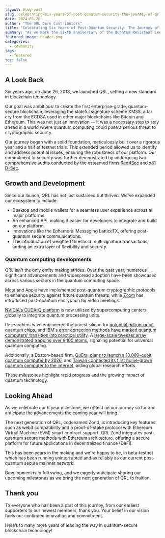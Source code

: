 ```yaml
---
layout: blog-post
slug: celebrating-six-years-of-post-quantum-security-the-journey-of-qrl
date: 2024-06-26
author: "The QRL Core Contributors"
title: "Celebrating Six Years of Post-Quantum Security: The Journey of QRL"
summary: "As we mark the sixth anniversary of the Quantum Resistant Ledger (QRL), it’s a moment to reflect on our journey, celebrate our achievements, and look towards an even brighter future."
featured_image: header.png
categories:
  - community
tags:
  - featured
toc: false
---
```


## A Look Back

Six years ago, on June 26, 2018, we launched QRL, setting a new standard in blockchain technology. 

Our goal was ambitious: to create the first enterprise-grade, quantum-secure blockchain, leveraging the stateful signature scheme XMSS, a far cry from the ECDSA used in other major blockchains like Bitcoin and Ethereum. This was not just an innovation — it was a necessary step to stay ahead in a world where quantum computing could pose a serious threat to cryptographic security.

Our journey began with a solid foundation, meticulously built over a rigorous year and a half of testnet trials. This extended period allowed us to identify and address potential issues, ensuring the robustness of our platform. Our commitment to security was further demonstrated by undergoing two comprehensive audits conducted by the esteemed firms [Red4Sec](https://red4sec.com/en) and [x41 D-Sec](https://x41-dsec.de/).

## Growth and Development

Since our launch, QRL has not just sustained but thrived. We've expanded our ecosystem to include:

- Desktop and mobile wallets for a seamless user experience across all major platforms.
- An enhanced API, making it easier for developers to integrate and build on our platform.
- Innovations like the Ephemeral Messaging LatticeTX, offering post-quantum secure communications.
- The introduction of weighted threshold multisignature transactions, adding an extra layer of flexibility and security.

### Quantum computing developments

QRL isn't the only entity making strides. Over the past year, numerous significant advancements and widespread adoption have been showcased across various sectors in the quantum computing space.

[Meta](/quantum-news/2024/post-quantum-readiness-for-tls-at-meta/) and [Apple](/quantum-news/2024/apple-adds-pq3-quantum-resistant-encryption-to-imessage/) have implemented post-quantum cryptographic protocols to enhance security against future quantum threats, while [Zoom](/quantum-news/2024/zoom-adds-post-quantum-end-to-end-encryption-to-video-meetings/) has introduced post-quantum encryption for video meetings. 

[NVIDIA's CUDA-Q platform](/quantum-news/2024/nvidia-accelerates-quantum-computing-centers-worldwide-with-cuda-q-platform/) is now utilized by supercomputing centers globally to integrate quantum processing units. 

Researchers have engineered the purest silicon for [potential million-qubit quantum chips](/quantum-news/2024/worlds-purest-silicon-could-lead-to-1st-million-qubit-quantum-computing-chips/), and [IBM's error correction methods have marked quantum computers' transition into practical utility](/quantum-news/2024/ibm-quantum-computing-blog-landmark-ibm-error-correction-paper-on-nature-cover/). A [large-scale tweezer array demonstrated trapping over 6,100 atoms](/quantum-news/2024/a-tweezer-array-with-6100-highly-coherent-atomic-qubits/), signaling potential for universal quantum computing. 

Additionally, a Boston-based firm, [QuEra, plans to launch a 10,000-qubit quantum computer by 2026](/quantum-news/2024/us-firm-plans-to-build-10-000-qubit-quantum-computer-by-2026/), and [Taiwan connected its first home-grown quantum computer to the internet](/quantum-news/2024/us-firm-plans-to-build-10-000-qubit-quantum-computer-by-2026/), aiding global research efforts. 

These milestones highlight rapid progress and the growing impact of quantum technology.

## Looking Ahead

As we celebrate our 6 year milestone, we reflect on our journey so far and anticipate the advancements the coming year will bring. 

The next generation of QRL, codenamed Zond, is introducing key features such as web3 compatibility and a proof-of-stake protocol with Ethereum Virtual Machine (EVM) smart contract support. QRL Zond integrates post-quantum secure methods with Ethereum architecture, offering a secure platform for future applications in decentralized finance (DeFi).

This has been years in the making and we're happy to be, in beta-testnet which has been running uninterrupted and as reliably as our current post-quantum secure mainnet network!

Development is in full swing, and we eagerly anticipate sharing our upcoming milestones as we bring the next generation of QRL to fruition.

## Thank you

To everyone who has been a part of this journey, from our earliest supporters to our newest members, thank you. Your belief in our vision fuels our continued innovation and commitment.

Here’s to many more years of leading the way in quantum-secure blockchain technology!

